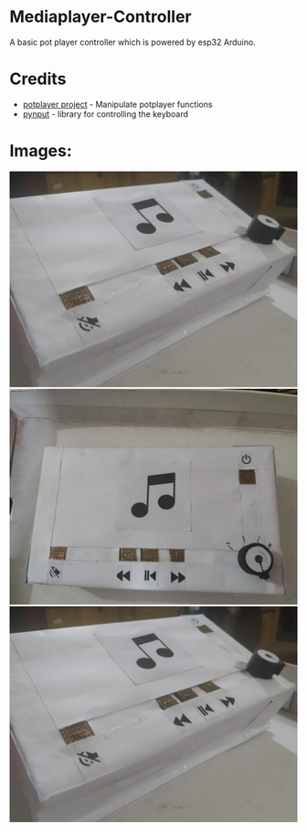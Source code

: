 # Mediaplayer-Controller

A basic pot player controller which is powered by esp32 Arduino.

# Credits
* [potplayer project](https://github.com/MacHu-GWU/potplayer-project) - Manipulate potplayer functions  
* [pynput](https://pypi.org/project/pynput/) - library for controlling the keyboard 

# Images:

![](Images/1.jpg)
![](Images/2.jpg)
![](Images/3.jpg)
